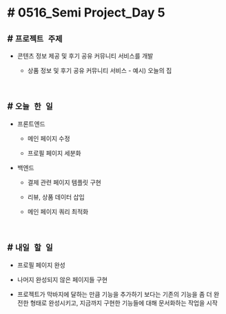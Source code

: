 # # 0516_Semi Project_Day 5

## # `프로젝트 주제`
- 콘텐츠 정보 제공 및 후기 공유 커뮤니티 서비스를 개발

    - 상품 정보 및 후기 공유 커뮤니티 서비스 - 예시) 오늘의 집

<br>


## # `오늘 한 일`

- 프론트엔드

    - 메인 페이지 수정

    - 프로필 페이지 세분화  

- 백엔드

    - 결제 관련 페이지 템플릿 구현

    - 리뷰, 상품 데이터 삽입

    - 메인 페이지 쿼리 최적화

<br>


## # `내일 할 일`

- 프로필 페이지 완성

- 나머지 완성되지 않은 페이지들 구현

- 프로젝트가 막바지에 달하는 만큼 기능을 추가하기 보다는 기존의 기능을 좀 더 완전한 형태로 완성시키고, 지금까지 구현한 기능들에 대해 문서화하는 작업을 시작

